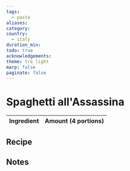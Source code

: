 ```yaml
---
tags:
  - pasta
aliases: 
category: 
country:
  - italy
duration_min: 
todo: true
acknowledgements: 
theme: tre_light
marp: false
paginate: false
---
```



# Spaghetti all'Assassina


|Ingredient|Amount (4 portions)|
| :- | :- |

## Recipe

## Notes


